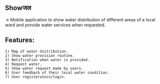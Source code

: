 ## Showजल
-> Mobile application to show water distribution of different areas of a local ward and provide water services when requested.





## Features:
    1) Map of water distribution.
    2) Show water provision routine.
    3) Notification when water is provided.
    4) Request water.
    5) Show water request made by users.
    6) User feedback of their local water condition.
    7) User registeratoin/login.


